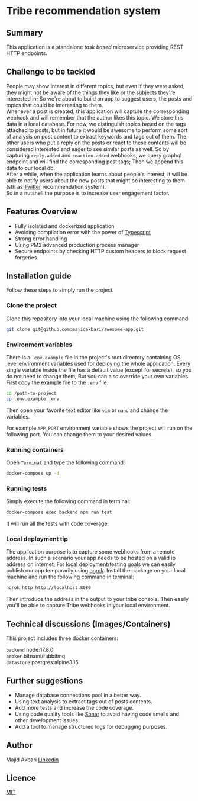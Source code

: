 # Tribe recommendation system

## Summary
This application is a standalone _task based_ microservice providing REST HTTP endpoints.

## Challenge to be tackled
People may show interest in different topics, but even if they were asked, they might not be aware of the things they like
or the subjects they're interested in; So we're about to build an app to suggest users, the posts and topics that could be interesting to them.  
Whenever a post is created, this application will capture the corresponding webhook and will remember that the author likes this topic. 
We store this data in a local database. For now, we distinguish topics based on the tags attached to posts, but in future it would be awesome to perform some sort of analysis on post content to extract keywords and tags out of them. 
The other users who put a reply on the posts or react to these contents will be considered interested and eager to see similar posts as well. So by capturing `reply.added` and `reaction.added` webhooks, we query graphql endpoint and 
will find the corresponding post tags; Then we append this data to our local db.  
After a while, when the application learns about people's interest, it will be able to notify users about the new posts that might be interesting to them (sth as [Twitter](https://twitter.com/) recommendation system).  
So in a nutshell the purpose is to increase user engagement factor.

## Features Overview
* Fully isolated and dockerized application
* Avoiding compilation error with the power of [Typescript](https://www.typescriptlang.org/)
* Strong error handling
* Using PM2 advanced production process manager
* Secure endpoints by checking HTTP custom headers to block request forgeries

## Installation guide
Follow these steps to simply run the project.

### Clone the project
Clone this repository into your local machine using the following command:
```bash
git clone git@github.com:majidakbari/awesome-app.git
```

### Environment variables
There is a `.env.example` file in the project's root directory containing OS level environment variables used for deploying the whole application.
Every single variable inside the file has a default value (except for secrets), so you do not need to change them; But you can also override your own variables. First copy the example file to the `.env` file:
```bash
cd /path-to-project
cp .env.example .env
```
Then open your favorite text editor like `vim` or `nano` and change the variables.

For example `APP_PORT` environment variable shows the project will run on the following port. You can change them to your desired values.

### Running containers
Open `Terminal` and type the following command:
```bash
docker-compose up -d 
```

### Running tests
Simply execute the following command in terminal:
```bash
docker-compose exec backend npm run test
```
It will run all the tests with code coverage.


### Local deployment tip
The application purpose is to capture some webhooks from a remote address. In such a scenario your app needs to be hosted on a valid ip address on internet;
For local deployment/testing goals we can easily publish our app temporarily using [ngrok](https://ngrok.com/). Install the package on your local machine and run the following command in terminal:
```bash
ngrok http http://localhost:8080 
```
Then introduce the address in the output to your tribe console. Then easily you'll be able to capture Tribe webhooks in your local environment.

## Technical discussions (Images/Containers)
This project includes three docker containers:

`backend`
node:17.8.0  
`broker`
bitnami/rabbitmq  
`datastore`
postgres:alpine3.15

## Further suggestions
* Manage database connections pool in a better way.
* Using text analysis to extract tags out of posts contents.
* Add more tests and increase the code coverage.
* Using code quality tools like [Sonar](https://www.sonarqube.org/) to avoid having code smells and other development issues.
* Add a tool to manage structured logs for debugging purposes.

## Author
Majid Akbari [Linkedin](https://linkedin.com/in/majid-akbari)

## Licence
[MIT](https://choosealicense.com/licenses/mit/)
